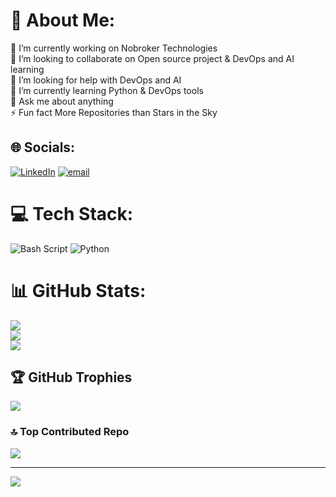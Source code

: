 # 💫 About Me:
🔭 I’m currently working on Nobroker Technologies<br>👯 I’m looking to collaborate on Open source project & DevOps and AI learning<br>🤝 I’m looking for help with DevOps and AI<br>🌱 I’m currently learning Python & DevOps tools<br>💬 Ask me about anything<br>⚡ Fun fact More Repositories than Stars in the Sky


## 🌐 Socials:
[![LinkedIn](https://img.shields.io/badge/LinkedIn-%230077B5.svg?logo=linkedin&logoColor=white)](https://linkedin.com/in/https://www.linkedin.com/in/alok-trivedi-27279a34b/) [![email](https://img.shields.io/badge/Email-D14836?logo=gmail&logoColor=white)](mailto:aloktrivedi.it@gmail.com) 

# 💻 Tech Stack:
![Bash Script](https://img.shields.io/badge/bash_script-%23121011.svg?style=for-the-badge&logo=gnu-bash&logoColor=white) ![Python](https://img.shields.io/badge/python-3670A0?style=for-the-badge&logo=python&logoColor=ffdd54)
# 📊 GitHub Stats:
![](https://github-readme-stats.vercel.app/api?username=Alok77it&theme=dark&hide_border=false&include_all_commits=false&count_private=false)<br/>
![](https://github-readme-streak-stats.herokuapp.com/?user=Alok77it&theme=dark&hide_border=false)<br/>
![](https://github-readme-stats.vercel.app/api/top-langs/?username=Alok77it&theme=dark&hide_border=false&include_all_commits=false&count_private=false&layout=compact)

## 🏆 GitHub Trophies
![](https://github-profile-trophy.vercel.app/?username=Alok77it&theme=radical&no-frame=false&no-bg=true&margin-w=4)

### 🔝 Top Contributed Repo
![](https://github-contributor-stats.vercel.app/api?username=Alok77it&limit=5&theme=dark&combine_all_yearly_contributions=true)

---
[![](https://visitcount.itsvg.in/api?id=Alok77it&icon=1&color=1)](https://visitcount.itsvg.in)

<!-- Proudly created with GPRM ( https://gprm.itsvg.in ) -->

